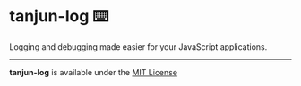 # tanjun-log :keyboard:

Logging and debugging made easier for your JavaScript applications.

***

**tanjun-log** is available under the [MIT License](https://github.com/otvv/tanjun/blob/master/LICENSE)
